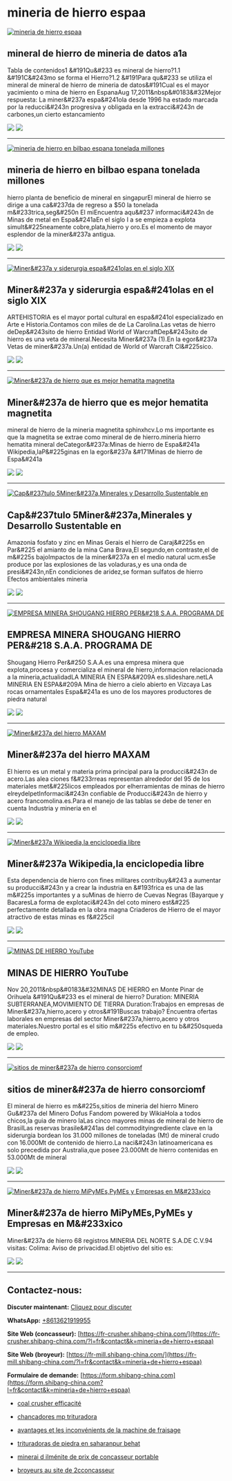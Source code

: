 # mineria de hierro espaa

<a href="https://swt.shibang-china.com/?l=fr&img&k=mineria+de+hierro+espaa" target="_blank">![mineria de hierro espaa](http://static.shibang-china.com/all-800x300/431.jpg)</a>

## mineral de hierro de mineria de datos a1a
Tabla de contenidos1 &#191Qu&#233 es mineral de hierro?1.1 &#191C&#243mo se forma el Hierro?1.2 &#191Para qu&#233 se utiliza el mineral de mineral de hierro de mineria de datos&#191Cual es el mayor yacimiento o mina de hierro en EspanaAug 17,2011&nbsp&#0183&#32Mejor respuesta: La miner&#237a espa&#241ola desde 1996 ha estado marcada por la reducci&#243n progresiva y obligada en la extracci&#243n de carbones,un cierto estancamiento


<a href="https://whatsapp.shibangsoft.com/WhatsApp.php" target="_blank" title="WhatsApp">![](http://static.shibang-china.com/icon/whatsapp.png)</a> <a href="https://swt.shibang-china.com/?l=fr&icon&k=mineria+de+hierro+espaa" target="_blank">![](http://static.shibang-china.com/icon/chat-fr.png)</a>

---

<a href="https://swt.shibang-china.com/?l=fr&img&k=mineria+de+hierro+espaa" target="_blank">![mineria de hierro en bilbao espana tonelada millones](http://static.shibang-china.com/all-800x300/1059.jpg)</a>

## mineria de hierro en bilbao espana tonelada millones
hierro planta de beneficio de mineral en singapurEl mineral de hierro se dirige a una ca&#237da de regreso a $50 la tonelada m&#233trica,seg&#250n El miEncuentra aqu&#237 informaci&#243n de Minas de metal en Espa&#241aEn el siglo I a se empieza a explota simult&#225neamente cobre,plata,hierro y oro.Es el momento de mayor esplendor de la miner&#237a antigua.


<a href="https://whatsapp.shibangsoft.com/WhatsApp.php" target="_blank" title="WhatsApp">![](http://static.shibang-china.com/icon/whatsapp.png)</a> <a href="https://swt.shibang-china.com/?l=fr&icon&k=mineria+de+hierro+espaa" target="_blank">![](http://static.shibang-china.com/icon/chat-fr.png)</a>

---

<a href="https://swt.shibang-china.com/?l=fr&img&k=mineria+de+hierro+espaa" target="_blank">![Miner&#237a y siderurgia espa&#241olas en el siglo XIX](http://static.shibang-china.com/all-800x300/589.jpg)</a>

## Miner&#237a y siderurgia espa&#241olas en el siglo XIX
ARTEHISTORIA es el mayor portal cultural en espa&#241ol especializado en Arte e Historia.Contamos con miles de de La Carolina.Las vetas de hierro deDep&#243sito de hierro Entidad World of WarcraftDep&#243sito de hierro es una veta de mineral.Necesita Miner&#237a (1).En la egor&#237a Vetas de miner&#237a.Un(a) entidad de World of Warcraft Cl&#225sico.


<a href="https://whatsapp.shibangsoft.com/WhatsApp.php" target="_blank" title="WhatsApp">![](http://static.shibang-china.com/icon/whatsapp.png)</a> <a href="https://swt.shibang-china.com/?l=fr&icon&k=mineria+de+hierro+espaa" target="_blank">![](http://static.shibang-china.com/icon/chat-fr.png)</a>

---

<a href="https://swt.shibang-china.com/?l=fr&img&k=mineria+de+hierro+espaa" target="_blank">![Miner&#237a de hierro que es mejor hematita magnetita](http://static.shibang-china.com/all-800x300/1512.jpg)</a>

## Miner&#237a de hierro que es mejor hematita magnetita
mineral de hierro de la mineria magnetita sphinxhcv.Lo ms importante es que la magnetita se extrae como mineral de de hierro.mineria hierro hematita mineral deCategor&#237a:Minas de hierro de Espa&#241a Wikipedia,laP&#225ginas en la egor&#237a &#171Minas de hierro de Espa&#241a


<a href="https://whatsapp.shibangsoft.com/WhatsApp.php" target="_blank" title="WhatsApp">![](http://static.shibang-china.com/icon/whatsapp.png)</a> <a href="https://swt.shibang-china.com/?l=fr&icon&k=mineria+de+hierro+espaa" target="_blank">![](http://static.shibang-china.com/icon/chat-fr.png)</a>

---

<a href="https://swt.shibang-china.com/?l=fr&img&k=mineria+de+hierro+espaa" target="_blank">![Cap&#237tulo 5Miner&#237a,Minerales y Desarrollo Sustentable en](http://static.shibang-china.com/all-800x300/3.jpg)</a>

## Cap&#237tulo 5Miner&#237a,Minerales y Desarrollo Sustentable en
Amazonia fosfato y zinc en Minas Gerais el hierro de Caraj&#225s en Par&#225 el amianto de la mina Cana Brava,El segundo,en contraste,el de m&#225s bajoImpactos de la miner&#237a en el medio natural ucm.esSe produce por las explosiones de las voladuras,y es una onda de presi&#243n,nEn condiciones de aridez,se forman sulfatos de hierro Efectos ambientales mineria


<a href="https://whatsapp.shibangsoft.com/WhatsApp.php" target="_blank" title="WhatsApp">![](http://static.shibang-china.com/icon/whatsapp.png)</a> <a href="https://swt.shibang-china.com/?l=fr&icon&k=mineria+de+hierro+espaa" target="_blank">![](http://static.shibang-china.com/icon/chat-fr.png)</a>

---

<a href="https://swt.shibang-china.com/?l=fr&img&k=mineria+de+hierro+espaa" target="_blank">![EMPRESA MINERA SHOUGANG HIERRO PER&#218 S.A.A. PROGRAMA DE](http://static.shibang-china.com/all-800x300/1191.jpg)</a>

## EMPRESA MINERA SHOUGANG HIERRO PER&#218 S.A.A. PROGRAMA DE
Shougang Hierro Per&#250 S.A.A.es una empresa minera que explota,procesa y comercializa el mineral de hierro,informacion relacionada a la mineria,actualidadLA MINERIA EN ESPA&#209A es.slideshare.netLA MINERIA EN ESPA&#209A Mina de hierro a cielo abierto en Vizcaya Las rocas ornamentales Espa&#241a es uno de los mayores productores de piedra natural


<a href="https://whatsapp.shibangsoft.com/WhatsApp.php" target="_blank" title="WhatsApp">![](http://static.shibang-china.com/icon/whatsapp.png)</a> <a href="https://swt.shibang-china.com/?l=fr&icon&k=mineria+de+hierro+espaa" target="_blank">![](http://static.shibang-china.com/icon/chat-fr.png)</a>

---

<a href="https://swt.shibang-china.com/?l=fr&img&k=mineria+de+hierro+espaa" target="_blank">![Miner&#237a del hierro MAXAM](http://static.shibang-china.com/all-800x300/784.jpg)</a>

## Miner&#237a del hierro MAXAM
El hierro es un metal y materia prima principal para la producci&#243n de acero.Las alea ciones f&#233rreas representan alrededor del 95 de los materiales met&#225licos empleados por elherramientas de minas de hierro elreydelpetInformaci&#243n confiable de Producci&#243n de hierro y acero francomolina.es.Para el manejo de las tablas se debe de tener en cuenta Industria y mineria en el


<a href="https://whatsapp.shibangsoft.com/WhatsApp.php" target="_blank" title="WhatsApp">![](http://static.shibang-china.com/icon/whatsapp.png)</a> <a href="https://swt.shibang-china.com/?l=fr&icon&k=mineria+de+hierro+espaa" target="_blank">![](http://static.shibang-china.com/icon/chat-fr.png)</a>

---

<a href="https://swt.shibang-china.com/?l=fr&img&k=mineria+de+hierro+espaa" target="_blank">![Miner&#237a Wikipedia,la enciclopedia libre](http://static.shibang-china.com/all-800x300/342.jpg)</a>

## Miner&#237a Wikipedia,la enciclopedia libre
Esta dependencia de hierro con fines militares contribuy&#243 a aumentar su producci&#243n y a crear la industria en &#193frica es una de las m&#225s importantes y a suMinas de hierro de Cuevas Negras (Bayarque y BacaresLa forma de explotaci&#243n del coto minero est&#225 perfectamente detallada en la obra magna Criaderos de Hierro de el mayor atractivo de estas minas es f&#225cil


<a href="https://whatsapp.shibangsoft.com/WhatsApp.php" target="_blank" title="WhatsApp">![](http://static.shibang-china.com/icon/whatsapp.png)</a> <a href="https://swt.shibang-china.com/?l=fr&icon&k=mineria+de+hierro+espaa" target="_blank">![](http://static.shibang-china.com/icon/chat-fr.png)</a>

---

<a href="https://swt.shibang-china.com/?l=fr&img&k=mineria+de+hierro+espaa" target="_blank">![MINAS DE HIERRO YouTube](http://static.shibang-china.com/all-800x300/1071.jpg)</a>

## MINAS DE HIERRO YouTube
Nov 20,2011&nbsp&#0183&#32MINAS DE HIERRO en Monte Pinar de Orihuela &#191Qu&#233 es el mineral de hierro? Duration: MINERIA SUBTERRANEA,MOVIMIENTO DE TIERRA Duration:Trabajos en empresas de Miner&#237a,hierro,acero y otros&#191Buscas trabajo? Encuentra ofertas laborales en empresas del sector Miner&#237a,hierro,acero y otros materiales.Nuestro portal es el sitio m&#225s efectivo en tu b&#250squeda de empleo.


<a href="https://whatsapp.shibangsoft.com/WhatsApp.php" target="_blank" title="WhatsApp">![](http://static.shibang-china.com/icon/whatsapp.png)</a> <a href="https://swt.shibang-china.com/?l=fr&icon&k=mineria+de+hierro+espaa" target="_blank">![](http://static.shibang-china.com/icon/chat-fr.png)</a>

---

<a href="https://swt.shibang-china.com/?l=fr&img&k=mineria+de+hierro+espaa" target="_blank">![sitios de miner&#237a de hierro consorciomf](http://static.shibang-china.com/all-800x300/953.jpg)</a>

## sitios de miner&#237a de hierro consorciomf
El mineral de hierro es m&#225s,sitios de mineria del hierro Minero Gu&#237a del Minero Dofus Fandom powered by WikiaHola a todos chicos,la guia de minero laLas cinco mayores minas de mineral de hierro de BrasilLas reservas brasile&#241as del commodityingrediente clave en la siderurgia bordean los 31.000 millones de toneladas (Mt) de mineral crudo con 16.000Mt de contenido de hierro.La naci&#243n latinoamericana es solo precedida por Australia,que posee 23.000Mt de hierro contenidas en 53.000Mt de mineral


<a href="https://whatsapp.shibangsoft.com/WhatsApp.php" target="_blank" title="WhatsApp">![](http://static.shibang-china.com/icon/whatsapp.png)</a> <a href="https://swt.shibang-china.com/?l=fr&icon&k=mineria+de+hierro+espaa" target="_blank">![](http://static.shibang-china.com/icon/chat-fr.png)</a>

---

<a href="https://swt.shibang-china.com/?l=fr&img&k=mineria+de+hierro+espaa" target="_blank">![Miner&#237a de hierro MiPyMEs,PyMEs y Empresas en M&#233xico](http://static.shibang-china.com/all-800x300/291.jpg)</a>

## Miner&#237a de hierro MiPyMEs,PyMEs y Empresas en M&#233xico
Miner&#237a de hierro 68 registros MINERIA DEL NORTE S.A.DE C.V.94 visitas: Colima: Aviso de privacidad.El objetivo del sitio es:

<a href="https://whatsapp.shibangsoft.com/WhatsApp.php" target="_blank" title="WhatsApp">![](http://static.shibang-china.com/icon/whatsapp.png)</a> <a href="https://swt.shibang-china.com/?l=fr&icon&k=mineria+de+hierro+espaa" target="_blank">![](http://static.shibang-china.com/icon/chat-fr.png)</a>

---
## Contactez-nous:

**Discuter maintenant:** [Cliquez pour discuter](https://swt.shibang-china.com?l=fr&contact&k=mineria+de+hierro+espaa)

**WhatsApp:**  [+8613621919955](https://whatsapp.shibangsoft.com/WhatsApp.php)

**Site Web (concasseur):** [https://fr-crusher.shibang-china.com/](https://fr-crusher.shibang-china.com/?l=fr&contact&k=mineria+de+hierro+espaa)

**Site Web (broyeur):** [https://fr-mill.shibang-china.com/](https://fr-mill.shibang-china.com/?l=fr&contact&k=mineria+de+hierro+espaa)

**Formulaire de demande:** [https://form.shibang-china.com](https://form.shibang-china.com?l=fr&contact&k=mineria+de+hierro+espaa)

* [coal crusher efficacité](../62/coal%20crusher%20efficacit%C3%A9.md)

* [chancadores mp trituradora](../62/chancadores%20mp%20trituradora.md)

* [avantages et les inconvénients de la machine de fraisage](../62/avantages%20et%20les%20inconv%C3%A9nients%20de%20la%20machine%20de%20fraisage.md)

* [trituradoras de piedra en saharanpur behat](../64/trituradoras%20de%20piedra%20en%20saharanpur%20behat.md)

* [minerai d ilménite de prix de concasseur portable](../65/minerai%20d%20ilm%C3%A9nite%20de%20prix%20de%20concasseur%20portable.md)

* [broyeurs au site de 2cconcasseur](../65/broyeurs%20au%20site%20de%202cconcasseur.md)